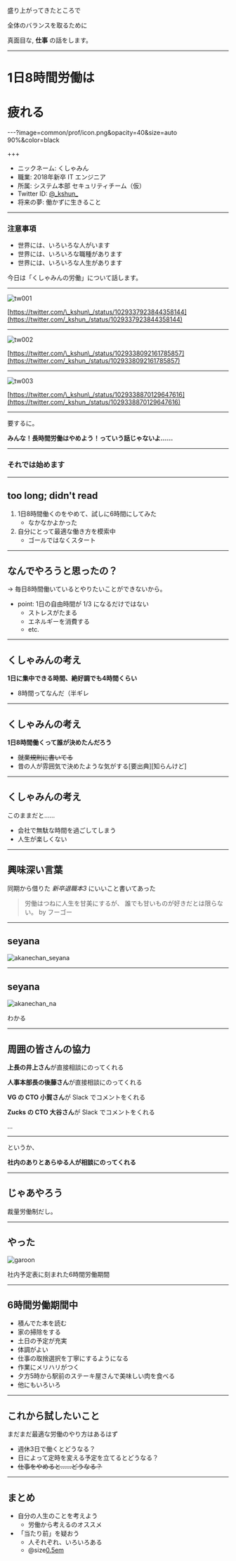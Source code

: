 盛り上がってきたところで

全体のバランスを取るために

真面目な, **仕事** の話をします。

---

# 1日8時間労働は
# 疲れる

---?image=common/prof/icon.png&opacity=40&size=auto 90%&color=black

+++

- ニックネーム: くしゃみん
- 職業: 2018年新卒 IT エンジニア
- 所属: システム本部 セキュリティチーム（仮）
- Twitter ID: [@\_kshun\_](https://twitter.com/_kshun_)
- 将来の夢: 働かずに生きること

---

### 注意事項

- 世界には、いろいろな人がいます
- 世界には、いろいろな職種があります
- 世界には、いろいろな人生があります

今日は「くしゃみんの労働」について話します。

---

![tw001](20180817_vglt/img/tw001.png)

[https://twitter.com/\_kshun\_/status/1029337923844358144](https://twitter.com/_kshun_/status/1029337923844358144)

---

![tw002](20180817_vglt/img/tw002.png)

[https://twitter.com/\_kshun\_/status/1029338092161785857](https://twitter.com/_kshun_/status/1029338092161785857)

---

![tw003](20180817_vglt/img/tw003.png)

[https://twitter.com/\_kshun\_/status/1029338870129647616](https://twitter.com/_kshun_/status/1029338870129647616)

---

要するに。

**みんな！長時間労働はやめよう！っていう話じゃないよ……**

---

### それでは始めます

---

## too long; didn't read

1. 1日8時間働くのをやめて、試しに6時間にしてみた
    - なかなかよかった
2. 自分にとって最適な働き方を模索中
    - ゴールではなくスタート

---

## なんでやろうと思ったの？

-> 毎日8時間働いているとやりたいことができないから。

- point: 1日の自由時間が 1/3 になるだけではない
    - ストレスがたまる
    - エネルギーを消費する
    - etc.

---

## くしゃみんの考え

**1日に集中できる時間、絶好調でも4時間くらい**

- 8時間ってなんだ（半ギレ

---

## くしゃみんの考え

**1日8時間働くって誰が決めたんだろう**

- ~~就業規則に書いてる~~
- 昔の人が雰囲気で決めたような気がする\[要出典\]\[知らんけど\]

---

## くしゃみんの考え

このままだと……

- 会社で無駄な時間を過ごしてしまう
- 人生が楽しくない

---

## 興味深い言葉

同期から借りた *新卒退職本3* にいいこと書いてあった

> 労働はつねに人生を甘美にするが、
> 誰でも甘いものが好きだとは限らない。
> by フーゴー

---

## seyana

![akanechan_seyana](20180817_vglt/img/seyana.png)

---

## seyana

![akanechan_na](20180817_vglt/img/na.jpg)

わかる

---

## 周囲の皆さんの協力

**上長の井上さん**が直接相談にのってくれる

**人事本部長の後藤さん**が直接相談にのってくれる

**VG の CTO 小賀さん**が Slack でコメントをくれる

**Zucks の CTO 大谷さん**が Slack でコメントをくれる

...

---

というか、

**社内のありとあらゆる人が相談にのってくれる**

---

## じゃあやろう

裁量労働制だし。

---

## やった

![garoon](20180817_vglt/img/garoon1.png)

社内予定表に刻まれた6時間労働期間

---

## 6時間労働期間中

- 積んでた本を読む
- 家の掃除をする
- 土日の予定が充実
- 体調がよい
- 仕事の取捨選択を丁寧にするようになる
- 作業にメリハリがつく
- 夕方5時から駅前のステーキ屋さんで美味しい肉を食べる
- 他にもいろいろ

---

## これから試したいこと

まだまだ最適な労働のやり方はあるはず

- 週休3日で働くとどうなる？
- 日によって定時を変える予定を立てるとどうなる？
- ~~仕事をやめると……どうなる？~~

---

## まとめ

- 自分の人生のことを考えよう
    - 労働から考えるのオススメ
- 「当たり前」を疑おう
    - 人それぞれ、いろいろある
    - @size[0.5em](画一化されたルールの中には、あまり合理的じゃないものがあるかもね)

